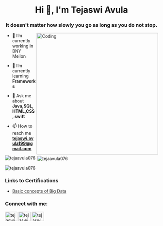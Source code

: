 <h1 align="center">Hi 👋, I'm Tejaswi Avula</h1>
<h3 align="center">It doesn't matter how slowly you go as long as you do not stop.</h3>

<img align="right" alt="Coding" width="400" src="https://cdn.dribbble.com/users/2704414/screenshots/7466903/selfportrait.gif">


- 🔭 I’m currently working in BNY Mellon

- 🌱 I’m currently learning **Frameworks**

- 💬 Ask me about **Java,SQL, HTML,CSS, swift**

- 📫 How to reach me **tejaswi.avula199@gmail.com**



<p><img align="left" src="https://github-readme-stats.vercel.app/api/top-langs?username=tejaavula076&show_icons=true&locale=en&layout=compact" alt="tejaavula076" /></p>


<p>&nbsp;<img align="center" src="https://github-readme-stats.vercel.app/api?username=tejaavula076&show_icons=true&locale=en" alt="tejaavula076" /></p>


<p><img align="center" src="https://github-readme-streak-stats.herokuapp.com/?user=tejaavula076&" alt="tejaavula076" /></p>

### Links to Certifications
- [Basic concepts of Big Data](https://www.credly.com/earner/earned/badge/47ed300a-c07c-439a-890b-746be2f8ea33)

  
<h3 align="left">Connect with me:</h3>
<p align="left">
<a href="https://linkedin.com/in/tejaswi avula" target="blank"><img align="center" src="https://raw.githubusercontent.com/rahuldkjain/github-profile-readme-generator/master/src/images/icons/Social/linked-in-alt.svg" alt="tejaswi avula" height="30" width="40" /></a>
<a href="https://kaggle.com/tejaswi avula" target="blank"><img align="center" src="https://raw.githubusercontent.com/rahuldkjain/github-profile-readme-generator/master/src/images/icons/Social/kaggle.svg" alt="tejaswi avula" height="30" width="40" /></a>
<a href="https://www.hackerrank.com/tejaswi avula" target="blank"><img align="center" src="https://raw.githubusercontent.com/rahuldkjain/github-profile-readme-generator/master/src/images/icons/Social/hackerrank.svg" alt="tejaswi avula" height="30" width="40" /></a>
</p>

